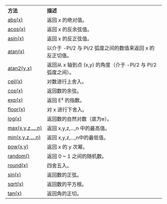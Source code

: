 <table>
<tbody><tr>
<th width="20%" align="left">方法</th>
    <th width="80%" align="left">描述</th>
  </tr>
<tr>
<td><a href="http://www.runoob.com/jsref/jsref-abs.html">abs(x)</a></td>
    <td>返回 x 的绝对值。</td>
  </tr>
<tr>
<td><a href="http://www.runoob.com/jsref/jsref-acos.html">acos(x)</a></td>
    <td>返回 x 的反余弦值。</td>
  </tr>
<tr>
<td><a href="http://www.runoob.com/jsref/jsref-asin.html">asin(x)</a></td>
    <td>返回 x 的反正弦值。</td>
  </tr>
<tr>
<td><a href="http://www.runoob.com/jsref/jsref-atan.html">atan(x)</a></td>
    <td>以介于 -PI/2 与 PI/2 弧度之间的数值来返回 x 的反正切值。</td>
  </tr>
<tr>
<td><a href="http://www.runoob.com/jsref/jsref-atan2.html">atan2(y,x)</a></td>
    <td>返回从 x 轴到点 (x,y) 的角度（介于 -PI/2 与 PI/2 弧度之间）。</td>
  </tr>
<tr>
<td><a href="http://www.runoob.com/jsref/jsref-ceil.html">ceil(x)</a></td>
    <td>对数进行上舍入。</td>
  </tr>
<tr>
<td><a href="http://www.runoob.com/jsref/jsref-cos.html">cos(x)</a></td>
    <td>返回数的余弦。</td>
  </tr>
<tr>
<td><a href="http://www.runoob.com/jsref/jsref-exp.html">exp(x)</a></td>
    <td>返回  E<sup>x</sup> 的指数。
</td>
  </tr>
<tr>
<td><a href="http://www.runoob.com/jsref/jsref-floor.html">floor(x)</a></td>
    <td>对 x 进行下舍入。</td>
  </tr>
<tr>
<td><a href="http://www.runoob.com/jsref/jsref-log.html">log(x)</a></td>
    <td>返回数的自然对数（底为e）。</td>
  </tr>
<tr>
<td><a href="http://www.runoob.com/jsref/jsref-max.html">max(x,y,z,...,n)</a></td>
    <td>返回 x,y,z,...,n 中的最高值。</td>
  </tr>
<tr>
<td><a href="http://www.runoob.com/jsref/jsref-min.html">min(x,y,z,...,n)</a></td>
    <td>返回 x,y,z,...,n中的最低值。</td>
  </tr>
<tr>
<td><a href="http://www.runoob.com/jsref/jsref-pow.html">pow(x,y)</a></td>
    <td>返回 x 的 y 次幂。</td>
  </tr>
<tr>
<td><a href="http://www.runoob.com/jsref/jsref-random.html">random()</a></td>
    <td>返回 0 ~ 1 之间的随机数。</td>
  </tr>
<tr>
<td><a href="http://www.runoob.com/jsref/jsref-round.html">round(x)</a></td>
    <td>四舍五入。</td>
  </tr>
<tr>
<td><a href="http://www.runoob.com/jsref/jsref-sin.html">sin(x)</a></td>
    <td>返回数的正弦。</td>
  </tr>
<tr>
<td><a href="http://www.runoob.com/jsref/jsref-sqrt.html">sqrt(x)</a></td>
    <td>返回数的平方根。</td>
  </tr>
<tr>
<td><a href="http://www.runoob.com/jsref/jsref-tan.html">tan(x)</a></td>
    <td>返回角的正切。</td>
  </tr>
</tbody></table>

